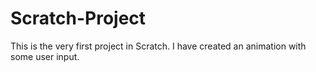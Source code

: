 # Scratch-Project
This is the very first project in Scratch. I have created an animation with some user input.
